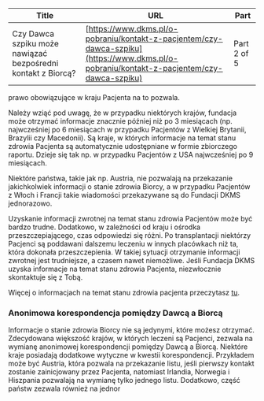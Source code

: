 | **Title**       | **URL**           | **Part**              |
|-----------------|-------------------|-----------------------|
| Czy Dawca szpiku może nawiązać bezpośredni kontakt z Biorcą?         | [https://www.dkms.pl/o-pobraniu/kontakt-z-pacjentem/czy-dawca-szpiku](https://www.dkms.pl/o-pobraniu/kontakt-z-pacjentem/czy-dawca-szpiku)    | Part 2 of 5          |

 prawo obowiązujące w kraju Pacjenta na to pozwala.


Należy wziąć pod uwagę, że w przypadku niektórych krajów, fundacja może otrzymać informacje znacznie później niż po 3 miesiącach (np. najwcześniej po 6 miesiącach w przypadku Pacjentów z Wielkiej Brytanii, Brazylii czy Macedonii). Są kraje, w których informacje na temat stanu zdrowia Pacjenta są automatycznie udostępniane w formie zbiorczego raportu. Dzieje się tak np. w przypadku Pacjentów z USA najwcześniej po 9 miesiącach.


Niektóre państwa, takie jak np. Austria, nie pozwalają na przekazanie jakichkolwiek informacji o stanie zdrowia Biorcy, a w przypadku Pacjentów z Włoch i Francji takie wiadomości przekazywane są do Fundacji DKMS jednorazowo.


Uzyskanie informacji zwrotnej na temat stanu zdrowia Pacjentów może być bardzo trudne. Dodatkowo, w zależności od kraju i ośrodka przeszczepiającego, czas odpowiedzi się różni. Po transplantacji niektórzy Pacjenci są poddawani dalszemu leczeniu w innych placówkach niż ta, która dokonała przeszczepienia. W takiej sytuacji otrzymanie informacji zwrotnej jest trudniejsze, a czasem nawet niemożliwe. Jeśli Fundacja DKMS uzyska informacje na temat stanu zdrowia Pacjenta, niezwłocznie skontaktuje się z Tobą.


Więcej o informacjach na temat stanu zdrowia pacjenta przeczytasz [tu](https://www.dkms.pl/o-pobraniu/kontakt-z-pacjentem/informacje-o-stanie-zdrowia-pacjenta-po-przeszczepieniu-szpiku).


### Anonimowa korespondencja pomiędzy Dawcą a Biorcą


Informacje o stanie zdrowia Biorcy nie są jedynymi, które możesz otrzymać. Zdecydowana większość krajów, w których leczeni są Pacjenci, zezwala na wymianę anonimowej korespondencji pomiędzy Dawcą a Biorcą. Niektóre kraje posiadają dodatkowe wytyczne w kwestii korespondencji. Przykładem może być Austria, która pozwala na przekazanie listu, jeśli pierwszy kontakt zostanie zainicjowany przez Pacjenta, natomiast Irlandia, Norwegia i Hiszpania pozwalają na wymianę tylko jednego listu. Dodatkowo, część państw zezwala również na jednor